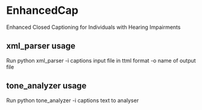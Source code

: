 # EnhancedCap
Enhanced Closed Captioning for Individuals with Hearing Impairments

## xml_parser usage
Run python xml_parser -i captions input file in ttml format -o name of output file 

## tone_analyzer usage 
Run python tone_analyzer -i captions text to analyser
